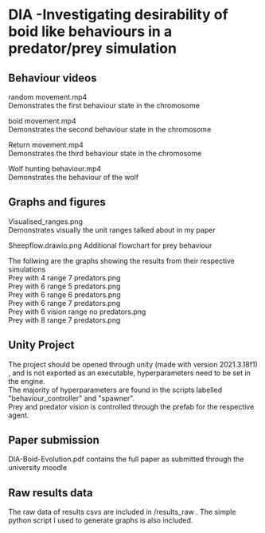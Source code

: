 # DIA -Investigating desirability of boid like behaviours in a predator/prey simulation


## Behaviour videos


random movement.mp4  
Demonstrates the first behaviour state in the chromosome  


boid movement.mp4  
Demonstrates the second behaviour state in the chromosome  


Return movement.mp4  
Demonstrates the third behaviour state in the chromosome  


Wolf hunting behaviour.mp4  
Demonstrates the behaviour of the wolf  

## Graphs and figures

Visualised_ranges.png  
Demonstrates visually the unit ranges talked about in my paper   

Sheepflow.drawio.png
Additional flowchart for prey behaviour

The follwing are the graphs showing the results from their respective simulations  
Prey with 4 range 7 predators.png  
Prey with 6 range 5 predators.png  
Prey with 6 range 6 predators.png  
Prey with 6 range 7 predators.png  
Prey with 6 vision range no predators.png  
Prey with 8 range 7 predators.png  

## Unity Project  
The project should be opened through unity (made with version 2021.3.18f1) , and is not exported as an executable, hyperparameters need to be set in the engine.  
The majority of hyperparameters are found in the scripts labelled "behaviour_controller" and "spawner".  
Prey and predator vision is controlled through the prefab for the respective agent.

## Paper submission
DIA-Boid-Evolution.pdf contains the full paper as submitted through the university moodle

## Raw results data
The raw data of results csvs are included in /results_raw . The simple python script I used to generate graphs is also included.
